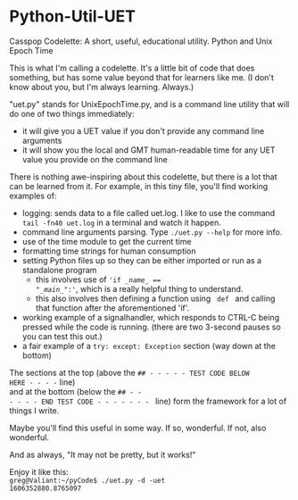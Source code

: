 # Python-Util-UET
Casspop Codelette: A short, useful, educational utility.  Python and Unix Epoch Time

This is what I'm calling a codelette.  It's a little bit of code that does something, but has some value beyond that for learners like me.  (I don't know about you, but I'm always learning.  Always.)

"uet.py" stands for UnixEpochTime.py, and is a command line utility that will do one of two things immediately:
 - it will give you a UET value if you don't provide any command line arguments
 - it will show you the local and GMT human-readable time for any UET value you provide on the command line

There is nothing awe-inspiring about this codelette, but there is a lot that can be learned from it.
For example, in this tiny file, you'll find working examples of:
- logging: sends data to a file called uet.log. I like to use the command <code>tail -fn40 uet.log</code> in a terminal and watch it happen.
- command line arguments parsing. Type <code>./uet.py --help</code> for more info.
- use of the time module to get the current time
- formatting time strings for human consumption
- setting Python files up so they can be either imported or run as a standalone program
  - this involves use of <code>'if \__name__ == "\__main__":'</code>, which is a really helpful thing to understand.
  - this also involves then defining a function using <code> def </code> and calling that function after the aforementioned 'if'.
- working example of a signalhandler, which responds to CTRL-C being pressed while the code is running. (there are two 3-second pauses so you can test this out.)
- a fair example of a <code>try: except: Exception</code> section (way down at the bottom)

The sections at the top (above the <code>## - - - - - TEST CODE BELOW HERE - - - -</code> line) <br>
and at the bottom (below the <code>## - - - - - - END TEST CODE - - - - - - - </code> line) form the framework for a lot of things I write.

Maybe you'll find this useful in some way.  If so, wonderful.  If not, also wonderful.  

And as always, "It may not be pretty, but it works!"

Enjoy it like this:<br>
<code>greg@Valiant:~/pyCode$ ./uet.py -d -uet 1606352880.8765097</code>